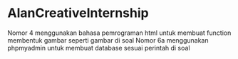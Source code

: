 # AlanCreativeInternship
Nomor 4 menggunakan bahasa pemrograman html untuk membuat function membentuk gambar seperti gambar di soal
Nomor 6a menggunakan phpmyadmin untuk membuat database sesuai perintah di soal
